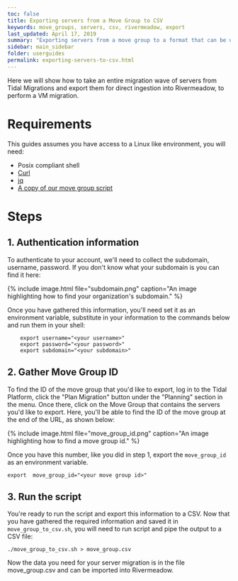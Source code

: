 ```yaml
---
toc: false
title: Exporting servers from a Move Group to CSV
keywords: move_groups, servers, csv, rivermeadow, export
last_updated: April 17, 2019
summary: "Exporting servers from a move group to a format that can be used by Rivermeadow."
sidebar: main_sidebar
folder: userguides
permalink: exporting-servers-to-csv.html
---
```


Here we will show how to take an entire migration wave of servers from Tidal Migrations and export them for direct ingestion into Rivermeadow, to perform a VM migration.

# Requirements

This guides assumes you have access to a Linux like environment, you will need:

-   Posix compliant shell
-   [Curl](https://curl.haxx.se/download.html)
-   [jq](https://stedolan.github.io/jq/)
-   [A copy of our move group script](https://github.com/tidalmigrations/gists/blob/master/move_group_to_csv.sh)


# Steps


## 1. Authentication information

To authenticate to your account, we'll need to collect the subdomain, username, password. If you don't know what your subdomain is you can find it here:

{% include image.html file="subdomain.png" caption="An image highlighting how to find your organization's subdomain." %}

Once you have gathered this information, you'll need set it as an environment variable, substitute in your information to the commands below and run them in your shell:

```
    export username="<your username>"
    export password="<your password>"
    export subdomain="<your subdomain>"
```

## 2. Gather Move Group ID

To find the ID of the move group that you'd like to export, log in to the Tidal Platform, click the "Plan Migration" button under the "Planning" section in the menu. Once there, click on the Move Group that contains the servers you'd like to export. Here, you'll be able to find the ID of the move group at the end of the URL, as shown below:

{% include image.html file="move_group_id.png" caption="An image highlighting how to find a move group id." %}

Once you have this number, like you did in step 1, export the `move_group_id` as an environment variable.

    export  move_group_id="<your move group id>"


## 3. Run the script

You're ready to run the script and export this information to a CSV. Now that you have gathered the required information and saved it in `move_group_to_csv.sh`, you will need to run script and pipe the output to a CSV file:

    ./move_group_to_csv.sh > move_group.csv

Now the data you need for your server migration is in the file move_group.csv and can be imported into Rivermeadow.
